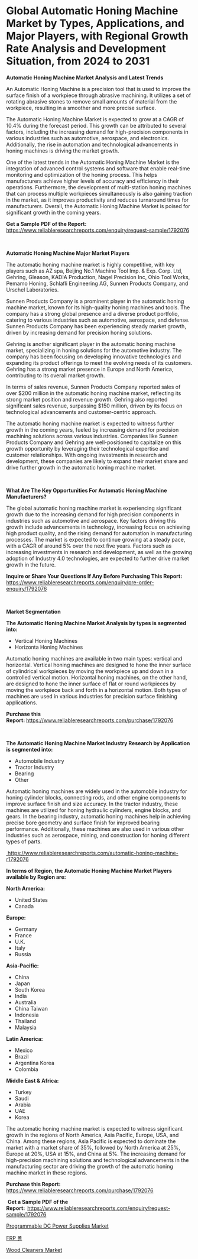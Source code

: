 <p><h1>Global Automatic Honing Machine Market by Types, Applications, and Major Players, with Regional Growth Rate Analysis and Development Situation, from 2024 to 2031</h1></p><p><strong>Automatic Honing Machine Market Analysis and Latest Trends</strong></p>
<p><p>An Automatic Honing Machine is a precision tool that is used to improve the surface finish of a workpiece through abrasive machining. It utilizes a set of rotating abrasive stones to remove small amounts of material from the workpiece, resulting in a smoother and more precise surface.</p><p>The Automatic Honing Machine Market is expected to grow at a CAGR of 10.4% during the forecast period. This growth can be attributed to several factors, including the increasing demand for high-precision components in various industries such as automotive, aerospace, and electronics. Additionally, the rise in automation and technological advancements in honing machines is driving the market growth.</p><p>One of the latest trends in the Automatic Honing Machine Market is the integration of advanced control systems and software that enable real-time monitoring and optimization of the honing process. This helps manufacturers achieve higher levels of accuracy and efficiency in their operations. Furthermore, the development of multi-station honing machines that can process multiple workpieces simultaneously is also gaining traction in the market, as it improves productivity and reduces turnaround times for manufacturers. Overall, the Automatic Honing Machine Market is poised for significant growth in the coming years.</p></p>
<p><strong>Get a Sample PDF of the Report:&nbsp;</strong> <a href="https://www.reliableresearchreports.com/enquiry/request-sample/1792076">https://www.reliableresearchreports.com/enquiry/request-sample/1792076</a></p>
<p>&nbsp;</p>
<p><strong>Automatic Honing Machine Major Market Players</strong></p>
<p><p>The automatic honing machine market is highly competitive, with key players such as AZ spa, Beijing No.1 Machine Tool Imp. & Exp. Corp. Ltd, Gehring, Gleason, KADIA Production, Nagel Precision Inc, Ohio Tool Works, Pemamo Honing, Schlafli Engineering AG, Sunnen Products Company, and Urschel Laboratories. </p><p>Sunnen Products Company is a prominent player in the automatic honing machine market, known for its high-quality honing machines and tools. The company has a strong global presence and a diverse product portfolio, catering to various industries such as automotive, aerospace, and defense. Sunnen Products Company has been experiencing steady market growth, driven by increasing demand for precision honing solutions.</p><p>Gehring is another significant player in the automatic honing machine market, specializing in honing solutions for the automotive industry. The company has been focusing on developing innovative technologies and expanding its product offerings to meet the evolving needs of its customers. Gehring has a strong market presence in Europe and North America, contributing to its overall market growth.</p><p>In terms of sales revenue, Sunnen Products Company reported sales of over $200 million in the automatic honing machine market, reflecting its strong market position and revenue growth. Gehring also reported significant sales revenue, surpassing $150 million, driven by its focus on technological advancements and customer-centric approach.</p><p>The automatic honing machine market is expected to witness further growth in the coming years, fueled by increasing demand for precision machining solutions across various industries. Companies like Sunnen Products Company and Gehring are well-positioned to capitalize on this growth opportunity by leveraging their technological expertise and customer relationships. With ongoing investments in research and development, these companies are likely to expand their market share and drive further growth in the automatic honing machine market.</p></p>
<p>&nbsp;</p>
<p><strong>What Are The Key Opportunities For Automatic Honing Machine Manufacturers?</strong></p>
<p><p>The global automatic honing machine market is experiencing significant growth due to the increasing demand for high precision components in industries such as automotive and aerospace. Key factors driving this growth include advancements in technology, increasing focus on achieving high product quality, and the rising demand for automation in manufacturing processes. The market is expected to continue growing at a steady pace, with a CAGR of around 5% over the next five years. Factors such as increasing investments in research and development, as well as the growing adoption of Industry 4.0 technologies, are expected to further drive market growth in the future.</p></p>
<p><strong>Inquire or Share Your Questions If Any Before Purchasing This Report:</strong> <a href="https://www.reliableresearchreports.com/enquiry/pre-order-enquiry/1792076">https://www.reliableresearchreports.com/enquiry/pre-order-enquiry/1792076</a></p>
<p>&nbsp;</p>
<p><strong>Market Segmentation</strong></p>
<p><strong>The Automatic Honing Machine Market Analysis by types is segmented into:</strong></p>
<p><ul><li>Vertical Honing Machines</li><li>Horizonta Honing Machines</li></ul></p>
<p><p>Automatic honing machines are available in two main types: vertical and horizontal. Vertical honing machines are designed to hone the inner surface of cylindrical workpieces by moving the workpiece up and down in a controlled vertical motion. Horizontal honing machines, on the other hand, are designed to hone the inner surface of flat or round workpieces by moving the workpiece back and forth in a horizontal motion. Both types of machines are used in various industries for precision surface finishing applications.</p></p>
<p><strong>Purchase this Report:&nbsp;</strong><a href="https://www.reliableresearchreports.com/purchase/1792076">https://www.reliableresearchreports.com/purchase/1792076</a></p>
<p>&nbsp;</p>
<p><strong>The Automatic Honing Machine Market Industry Research by Application is segmented into:</strong></p>
<p><ul><li>Automobile Industry</li><li>Tractor Industry</li><li>Bearing</li><li>Other</li></ul></p>
<p><p>Automatic honing machines are widely used in the automobile industry for honing cylinder blocks, connecting rods, and other engine components to improve surface finish and size accuracy. In the tractor industry, these machines are utilized for honing hydraulic cylinders, engine blocks, and gears. In the bearing industry, automatic honing machines help in achieving precise bore geometry and surface finish for improved bearing performance. Additionally, these machines are also used in various other industries such as aerospace, mining, and construction for honing different types of parts.</p></p>
<p><a href="https://www.reliableresearchreports.com/automatic-honing-machine-r1792076">&nbsp;https://www.reliableresearchreports.com/automatic-honing-machine-r1792076</a></p>
<p><strong>In terms of Region, the Automatic Honing Machine Market Players available by Region are:</strong></p>
<p>
    <p> <strong> North America: </strong>
        <ul>
            <li>United States</li>
            <li>Canada</li>
        </ul>
        </p> 
    <p> <strong> Europe: </strong>
        <ul>
            <li>Germany</li>
            <li>France</li>
            <li>U.K.</li>
            <li>Italy</li>
            <li>Russia</li>
        </ul>
        </p> 
    <p> <strong> Asia-Pacific: </strong>
        <ul>
            <li>China</li>
            <li>Japan</li>
            <li>South Korea</li>
            <li>India</li>
            <li>Australia</li>
            <li>China Taiwan</li>
            <li>Indonesia</li>
            <li>Thailand</li>
            <li>Malaysia</li>
        </ul>
        </p> 
    <p> <strong> Latin America: </strong>
        <ul>
            <li>Mexico</li>
            <li>Brazil</li>
            <li>Argentina Korea</li>
            <li>Colombia</li>
        </ul>
        </p> 
    <p> <strong> Middle East & Africa: </strong>
        <ul>
            <li>Turkey</li>
            <li>Saudi</li>
            <li>Arabia</li>
            <li>UAE</li>
            <li>Korea</li>
        </ul>
    </p>
    </p>
<p><p>The automatic honing machine market is expected to witness significant growth in the regions of North America, Asia Pacific, Europe, USA, and China. Among these regions, Asia Pacific is expected to dominate the market with a market share of 35%, followed by North America at 25%, Europe at 20%, USA at 15%, and China at 5%. The increasing demand for high-precision machining solutions and technological advancements in the manufacturing sector are driving the growth of the automatic honing machine market in these regions.</p></p>
<p><strong>Purchase this Report: </strong><a href="https://www.reliableresearchreports.com/purchase/1792076">https://www.reliableresearchreports.com/purchase/1792076</a></p>
<p>&nbsp;<strong>Get a Sample PDF of the Report:&nbsp;&nbsp;</strong><a href="https://www.reliableresearchreports.com/enquiry/request-sample/1792076">https://www.reliableresearchreports.com/enquiry/request-sample/1792076</a></p>
<p><strong></strong></p>
<p><p><a href="https://github.com/laurahalfhide/Market-Research-Report-List-1/blob/main/programmable-dc-power-supplies-market.md">Programmable DC Power Supplies Market</a></p><p><a href="https://github.com/TrevorKruvalis5678/Market-Research-Report-List-3/blob/main/719438946414.md">FRP 폴</a></p><p><a href="https://view.publitas.com/reportprime-1/strategic-insights-into-global-wood-cleaners-market-trends-2024-2031-covered-in-127-pages/">Wood Cleaners Market</a></p></p>